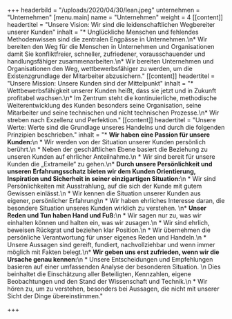 +++
headerbild = "/uploads/2020/04/30/lean.jpeg"
unternehmen = "Unternehmen"
[menu.main]
name = "Unternehmen"
weight = 4
[[content]]
headertitel = "Unsere Vision: Wir sind die leidenschaftlichen Wegbereiter unserer Kunden"
inhalt = "* Unglückliche Menschen und fehlendes Methodenwissen sind die zentralen Engpässe in Unternehmen.\n* Wir bereiten den Weg für die Menschen in Unternehmen und Organisationen damit Sie konfliktfreier, schneller, zufriedener, vorausschauender und handlungsfähiger zusammenarbeiten.\n* Wir bereiten Unternehmen und Organisationen den Weg, wettbewerbsfähiger zu werden, um die Existenzgrundlage der Mitarbeiter abzusichern."
[[content]]
headertitel = "Unsere Mission: Unsere Kunden sind der Mittelpunkt"
inhalt = "* Wettbewerbsfähigkeit unserer Kunden heißt, dass sie jetzt und in Zukunft profitabel wachsen.\n* Im Zentrum steht die kontinuierliche, methodische Weiterentwicklung des Kunden besonders seine Organisation, seine Mitarbeiter und seine technischen und nicht technischen Prozesse.\n* Wir streben nach Exzellenz und Perfektion."
[[content]]
headertitel = "Unsere Werte: Werte sind die Grundlage unseres Handelns und durch die folgenden Prinzipien beschrieben."
inhalt = "* **Wir haben eine Passion für unsere Kunden:**\n  * Wir werden von der Situation unserer Kunden persönlich berührt.\n  * Neben der geschäftlichen Ebene basiert die Beziehung zu unseren Kunden auf ehrlicher Anteilnahme.\n  * Wir sind bereit für unsere Kunden die „Extrameile“ zu gehen.\n* **Durch unsere Persönlichkeit und unseren Erfahrungsschatz bieten wir dem Kunden Orientierung, Inspiration und Sicherheit in seiner einzigartigen Situation:**\n  * Wir sind Persönlichkeiten mit Ausstrahlung, auf die sich der Kunde mit gutem Gewissen einlässt.\n  * Wir kennen die Situation unserer Kunden aus eigener, persönlicher Erfahrung\n  * Wir haben ehrliches Interesse daran, die besondere Situation unseres Kunden wirklich zu verstehen. \n* **Unser Reden und Tun haben Hand und Fuß:**\n  * Wir sagen nur zu, was wir einhalten können und halten ein, was wir zusagen.\n  * Wir sind ehrlich, beweisen Rückgrat und beziehen klar Position.\n  * Wir übernehmen die persönliche Verantwortung für unser eigenes Reden und Handeln.\n  * Unsere Aussagen sind gereift, fundiert, nachvollziehbar und wenn immer möglich mit Fakten belegt.\n* **Wir geben uns erst zufrieden, wenn wir die Ursache genau kennen:**\n  * Unsere Entscheidungen und Empfehlungen basieren auf einer umfassenden Analyse der besonderen Situation.   \n     Dies beinhaltet die Einschätzung aller Beteiligten, Kennzahlen, eigene Beobachtungen und den Stand der Wissenschaft und Technik.\n  * Wir hören zu, um zu verstehen, besonders bei Aussagen, die nicht mit unserer Sicht der Dinge übereinstimmen."

+++

